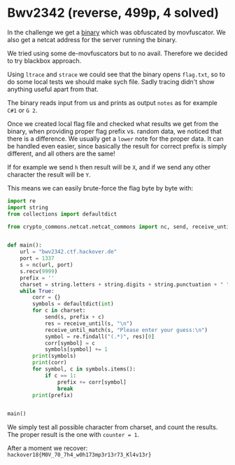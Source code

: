 # Bwv2342 (reverse, 499p, 4 solved)

In the challenge we get a [binary](bwv2342) which was obfuscated by movfuscator.
We also get a netcat address for the server running the binary.

We tried using some de-movfuscators but to no avail.
Therefore we decided to try blackbox approach.

Using `ltrace` and `strace` we could see that the binary opens `flag.txt`, so to do some local tests we should make sych file.
Sadly tracing didn't show anything useful apart from that.

The binary reads input from us and prints as output `notes` as for example `C#1` or `G 2`.

Once we created local flag file and checked what results we get from the binary, when providing proper flag prefix vs. random data, we noticed that there is a difference.
We usually get a `lower` note for the proper data.
It can be handled even easier, since basically the result for correct prefix is simply different, and all others are the same!

If for example we send `h` then result will be `X`, and if we send any other character the result will be `Y`.

This means we can easily brute-force the flag byte by byte with:

```python
import re
import string
from collections import defaultdict

from crypto_commons.netcat.netcat_commons import nc, send, receive_until_match, receive_until


def main():
    url = "bwv2342.ctf.hackover.de"
    port = 1337
    s = nc(url, port)
    s.recv(9999)
    prefix = ''
    charset = string.letters + string.digits + string.punctuation + " "
    while True:
        corr = {}
        symbols = defaultdict(int)
        for c in charset:
            send(s, prefix + c)
            res = receive_until(s, "\n")
            receive_until_match(s, "Please enter your guess:\n")
            symbol = re.findall("(.*)", res)[0]
            corr[symbol] = c
            symbols[symbol] += 1
        print(symbols)
        print(corr)
        for symbol, c in symbols.items():
            if c == 1:
                prefix += corr[symbol]
                break
        print(prefix)


main()
```

We simply test all possible character from charset, and count the results.
The proper result is the one with `counter = 1`.

After a moment we recover: `hackover18{M0V_70_7h4_w0h173mp3r13r73_Kl4v13r}`

